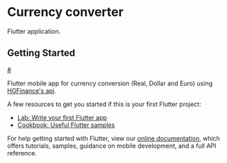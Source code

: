 # Currency converter

Flutter application.

## Getting Started

[#](./images/home.png)

Flutter mobile app for currency conversion (Real, Dollar and Euro) using [HGFinance's api](https://hgbrasil.com/status/finance).

A few resources to get you started if this is your first Flutter project:

- [Lab: Write your first Flutter app](https://flutter.dev/docs/get-started/codelab)
- [Cookbook: Useful Flutter samples](https://flutter.dev/docs/cookbook)

For help getting started with Flutter, view our
[online documentation](https://flutter.dev/docs), which offers tutorials,
samples, guidance on mobile development, and a full API reference.
